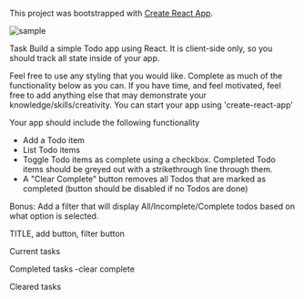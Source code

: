 This project was bootstrapped with [Create React App](https://github.com/facebookincubator/create-react-app).

![sample](https://raw.githubusercontent.com/nTamura/react-todo/master/img/screen.png)

Task
Build a simple Todo app using React. It is client-side only, so you should track all state inside of your app.

Feel free to use any styling that you would like. Complete as much of the functionality below as you can. If you have time, and feel motivated, feel free to add anything else that may demonstrate your knowledge/skills/creativity.
You can start your app using 'create-react-app'

Your app should include the following functionality
- Add a Todo item
- List Todo items
- Toggle Todo items as complete using a checkbox. Completed Todo items should be greyed out with a strikethrough line through them.
- A "Clear Complete" button removes all Todos that are marked as completed (button should be disabled if no Todos are done)

Bonus: Add a filter that will display All/Incomplete/Complete todos based on what option is selected.



TITLE, add button, filter button

Current tasks

Completed tasks
-clear complete

Cleared tasks
